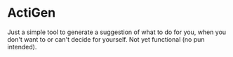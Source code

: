 # ActiGen
Just a simple tool to generate a suggestion of what to do for you, when you don't want to or can't decide for yourself. Not yet functional (no pun intended). 
